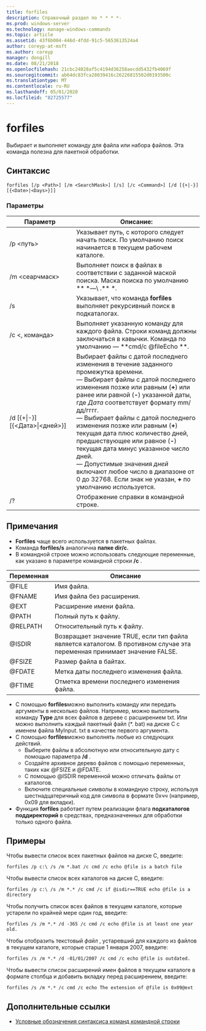 ```yaml
---
title: forfiles
description: Справочный раздел по * * * *-
ms.prod: windows-server
ms.technology: manage-windows-commands
ms.topic: article
ms.assetid: 43f6b004-446d-4fdd-91c5-5653613524a4
author: coreyp-at-msft
ms.author: coreyp
manager: dongill
ms.date: 08/21/2018
ms.openlocfilehash: 21cbc24028af5c4194d36258aecdd5432fb4069f
ms.sourcegitcommit: ab64dc83fca28039416c26226815502d0193500c
ms.translationtype: MT
ms.contentlocale: ru-RU
ms.lasthandoff: 05/01/2020
ms.locfileid: "82725577"
---
```

# <a name="forfiles"></a>forfiles



Выбирает и выполняет команду для файла или набора файлов. Эта команда полезна для пакетной обработки.



## <a name="syntax"></a>Синтаксис

```
forfiles [/p <Path>] [/m <SearchMask>] [/s] [/c <Command>] [/d [{+|-}][{<Date>|<Days>}]]
```


### <a name="parameters"></a>Параметры

|                     Параметр                      |                                                                                                                                                                                                                                                                                                    Описание:                                                                                                                                                                                                                                                                                                     |
|----------------------------------------------------|--------------------------------------------------------------------------------------------------------------------------------------------------------------------------------------------------------------------------------------------------------------------------------------------------------------------------------------------------------------------------------------------------------------------------------------------------------------------------------------------------------------------------------------------------------------------------------------------------------------------|
|                     /p \<путь>                     |                                                                                                                                                                                                                                                 Указывает путь, с которого следует начать поиск. По умолчанию поиск начинается в текущем рабочем каталоге.                                                                                                                                                                                                                                                  |
|                  /m \<сеарчмаск>                  |                                                                                                                                                                                                                                                           Выполняет поиск в файлах в соответствии с заданной маской поиска. Маска поиска по умолчанию ** \*—\\ .** \*.                                                                                                                                                                                                                                                           |
|                         /s                         |                                                                                                                                                                                                                                                                   Указывает, что команда **forfiles** выполняет рекурсивный поиск в подкаталогах.                                                                                                                                                                                                                                                                    |
|                  /c \<, команда>                   |                                                                                                                                                                                                                                  Выполняет указанную команду для каждого файла. Строки команд должны заключаться в кавычки. Команда по умолчанию — **cmd/c @fileEcho **.                                                                                                                                                                                                                                   |
| /d&nbsp;[{+\|-}] &#8288; [{\<Дата>\|&#8288;\<дней>}] | Выбирает файлы с датой последнего изменения в течение заданного промежутка времени.</br>— Выбирает файлы с датой последнего изменения позже или равным (**+**) или ранее или равной (**-**) указанной даты, где *Дата* соответствует формату mm/дд/гггг.</br>— Выбирает файлы с датой последнего изменения позже или равным (**+**) текущая дата плюс количество дней, предшествующее или равное (**-**) текущая дата минус указанное число дней.</br>— Допустимые значения *дней* включают любое число в диапазоне от 0 до 32768. Если знак не указан, **+** по умолчанию используется. |
|                         /?                         |                                                                                                                                                                                                                                                                                        Отображение справки в командной строке.                                                                                                                                                                                                                                                                                        |

## <a name="remarks"></a>Примечания

-   **Forfiles** чаще всего используется в пакетных файлах.
-   Команда **forfiles/s** аналогична **папке dir/с.**
-   В командной строке можно использовать следующие переменные, как указано в параметре командной строки **/c** .  

|Переменная|Описание|
|--------|-----------|
|@FILE|Имя файла.|
|@FNAME|Имя файла без расширения.|
|@EXT|Расширение имени файла.|
|@PATH|Полный путь к файлу.|
|@RELPATH|Относительный путь к файлу.|
|@ISDIR|Возвращает значение TRUE, если тип файла является каталогом. В противном случае эта переменная принимает значение FALSE.|
|@FSIZE|Размер файла в байтах.|
|@FDATE|Метка даты последнего изменения файла.|
|@FTIME|Отметка времени последнего изменения файла.|

-   С помощью **forfiles**можно выполнить команду или передать аргументы в несколько файлов. Например, можно выполнить команду **Type** для всех файлов в дереве с расширением txt. Или можно выполнить каждый пакетный файл (*. bat) на диске C с именем файла MyInput. txt в качестве первого аргумента.
-   С помощью **forfiles**можно выполнять любые из следующих действий.  
    -   Выберите файлы в абсолютную или относительную дату с помощью параметра **/d** .
    -   Создайте архивное дерево файлов с помощью переменных, таких как @FSIZE и @FDATE.
    -   С помощью @ISDIR переменной можно отличать файлы от каталогов.
    -   Включите специальные символы в командную строку, используя шестнадцатеричный код для символа в формате 0x*чч* (например, 0x09 для вкладки).
-   Функция **forfiles** работает путем реализации флага **подкаталогов поддиректорий** в средствах, предназначенных для обработки только одного файла.

## <a name="examples"></a>Примеры

Чтобы вывести список всех пакетных файлов на диске C, введите:
```
forfiles /p c:\ /s /m *.bat /c cmd /c echo @file is a batch file
```
Чтобы вывести список всех каталогов на диске C, введите:
```
forfiles /p c:\ /s /m *.* /c cmd /c if @isdir==TRUE echo @file is a directory
```
Чтобы получить список всех файлов в текущем каталоге, которые устарели по крайней мере один год, введите:
```
forfiles /s /m *.* /d -365 /c cmd /c echo @file is at least one year old.
```
Чтобы отобразить текстовый *файл* , устаревший для каждого из файлов в текущем каталоге, которые старше 1 января 2007, введите:
```
forfiles /s /m *.* /d -01/01/2007 /c cmd /c echo @file is outdated. 
```
Чтобы вывести список расширений имен файлов в текущем каталоге в формате столбца и добавить вкладку перед расширением, введите:
```
forfiles /s /m *.* /c cmd /c echo The extension of @file is 0x09@ext 
```

## <a name="additional-references"></a>Дополнительные ссылки

- [Условные обозначения синтаксиса команд командной строки](command-line-syntax-key.md)

